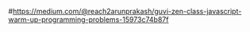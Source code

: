 #https://medium.com/@reach2arunprakash/guvi-zen-class-javascript-warm-up-programming-problems-15973c74b87f
